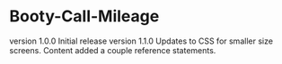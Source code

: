 # Booty-Call-Mileage
version 1.0.0 Initial release
version 1.1.0 Updates to CSS for smaller size screens. Content added a couple reference statements.
